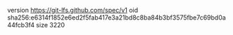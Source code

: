 version https://git-lfs.github.com/spec/v1
oid sha256:e6314f1852e6ed2f5fab417e3a21bd8c8ba84b3bf3575fbe7c69bd0a44fcb3f4
size 3220
